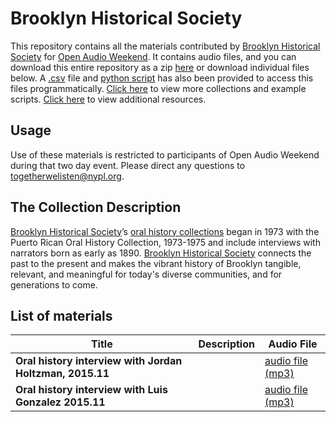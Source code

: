 # Brooklyn Historical Society

This repository contains all the materials contributed by [Brooklyn Historical Society](http://www.brooklynhistory.org/) for [Open Audio Weekend](https://github.com/nypl-openaudio/start-here). It contains audio files, and you can download this entire repository as a zip [here](https://s3.amazonaws.com/togetherwelisten.nypl.org/data/data-brooklyn-historical-society.zip) or download individual files below. A [.csv](https://github.com/nypl-openaudio/data-brooklyn-historical-society/blob/master/manifest.csv) file and [python script](https://github.com/nypl-openaudio/data-brooklyn-historical-society/blob/master/get_materials.py) has also been provided to access this files programmatically. [Click here](https://github.com/nypl-openaudio/start-here/materials) to view more collections and example scripts. [Click here](https://github.com/nypl-openaudio/start-here#resources) to view additional resources.

## Usage
Use of these materials is restricted to participants of Open Audio Weekend during that two day event. Please direct any questions to [togetherwelisten@nypl.org](mailto:togetherwelisten@nypl.org).

## The Collection Description
[Brooklyn Historical Society](http://brooklynhistory.org/)’s [oral history collections](http://brooklynhistory.org/library/wp/library-collections/oralhistory/) began in 1973 with the Puerto Rican Oral History Collection, 1973-1975 and include interviews with narrators born as early as 1890. [Brooklyn Historical Society](http://www.brooklynhistory.org/) connects the past to the present and makes the vibrant history of Brooklyn tangible, relevant, and meaningful for today's diverse communities, and for generations to come.

## List of materials
| Title | Description | Audio File |
|---|---|---|
| **Oral history interview with Jordan Holtzman, 2015.11** |  | [audio file (mp3)](https://github.com/nypl-openaudio/data-brooklyn-historical-society/raw/master/audio/eastnewyork_jordanholtzman_20140717.mp3) |
| **Oral history interview with Luis Gonzalez 2015.11** |  | [audio file (mp3)](https://github.com/nypl-openaudio/data-brooklyn-historical-society/raw/master/audio/eastnewyork_luisgonzalez_20141023.mp3) |
